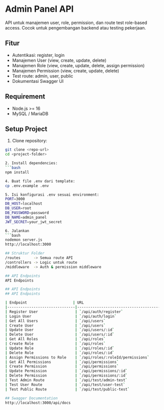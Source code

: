 # Admin Panel API

API untuk manajemen user, role, permission, dan route test role-based access. Cocok untuk pengembangan backend atau testing pekerjaan.

## Fitur
- Autentikasi: register, login
- Manajemen User (view, create, update, delete)
- Manajemen Role (view, create, update, delete, assign permission)
- Manajemen Permission (view, create, update, delete)
- Test route: admin, user, public
- Dokumentasi Swagger UI

## Requirement
- Node.js >= 16
- MySQL / MariaDB

## Setup Project

1. Clone repository:
```bash
git clone <repo-url>
cd <project-folder>

2. Install dependencies:
```bash
npm install

4. Buat file .env dari template:
cp .env.example .env

5. Isi konfigurasi .env sesuai environment:
PORT=3000
DB_HOST=localhost
DB_USER=root
DB_PASSWORD=password
DB_NAME=admin_panel
JWT_SECRET=your_jwt_secret

6. Jalankan
```bash
nodemon server.js
http://localhost:3000

## Struktur Folder
/routes      -> Semua route API
/controllers -> Logic untuk route
/middleware  -> Auth & permission middleware

## API Endpoints
API Endpoints

## API Endpoints
## API Endpoints

| Endpoint                     | URL                                      | Keterangan                                      |
|-------------------------------|-----------------------------------------|------------------------------------------------|
| Register User                 | `/api/auth/register`                     | Register user baru                              |
| Login User                    | `/api/auth/login`                        | Login dan dapatkan JWT token                    |
| Get All Users                 | `/api/users`                             | Ambil semua user (Admin, permission: view_user)|
| Create User                   | `/api/users`                             | Buat user baru (Admin, permission: create_user)|
| Update User                   | `/api/users/:id`                         | Update user tertentu (Admin, permission: edit_user)|
| Delete User                   | `/api/users/:id`                         | Hapus user (Admin, permission: delete_user)    |
| Get All Roles                 | `/api/roles`                             | Ambil semua role (Admin)                        |
| Create Role                   | `/api/roles`                             | Buat role baru (Admin)                          |
| Update Role                   | `/api/roles/:id`                         | Update role tertentu (Admin)                    |
| Delete Role                   | `/api/roles/:id`                         | Hapus role (Admin)                              |
| Assign Permissions to Role    | `/api/roles/:roleId/permissions`         | Assign permission ke role (Admin)              |
| Get All Permissions           | `/api/permissions`                       | Ambil semua permission (Admin)                 |
| Create Permission             | `/api/permissions`                       | Buat permission baru (Admin)                   |
| Update Permission             | `/api/permissions/:id`                   | Update permission tertentu (Admin)             |
| Delete Permission             | `/api/permissions/:id`                   | Hapus permission (Admin)                        |
| Test Admin Route              | `/api/test/admin-test`                    | Route khusus admin                              |
| Test User Route               | `/api/test/user-test`                     | Route khusus user                               |
| Test Public Route             | `/api/test/public-test`                   | Route publik, bisa diakses semua               |

## Swagger Documentation
http://localhost:3000/api/docs